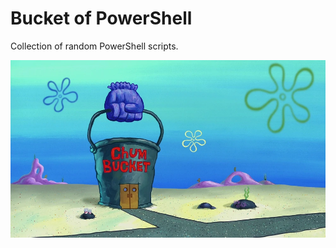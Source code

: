 # Bucket of PowerShell

Collection of random PowerShell scripts.

![Chum Bucket](https://raw.githubusercontent.com/derpenstiltskin/bucket-of-powershell/main/assets/bucket.png)
